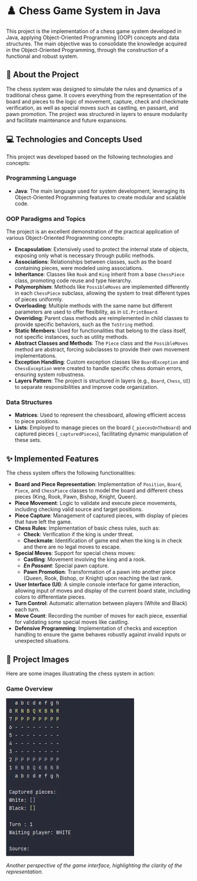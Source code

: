 # ♟️ Chess Game System in Java

This project is the implementation of a chess game system developed in Java, applying Object-Oriented Programming (OOP) concepts and data structures. The main objective was to consolidate the knowledge acquired in the Object-Oriented Programming, through the construction of a functional and robust system.

## 🚀 About the Project

The chess system was designed to simulate the rules and dynamics of a traditional chess game. It covers everything from the representation of the board and pieces to the logic of movement, capture, check and checkmate verification, as well as special moves such as castling, en passant, and pawn promotion. The project was structured in layers to ensure modularity and facilitate maintenance and future expansions.

## 💻 Technologies and Concepts Used

This project was developed based on the following technologies and concepts:

### Programming Language

*   **Java**: The main language used for system development, leveraging its Object-Oriented Programming features to create modular and scalable code.

### OOP Paradigms and Topics

The project is an excellent demonstration of the practical application of various Object-Oriented Programming concepts:

*   **Encapsulation**: Extensively used to protect the internal state of objects, exposing only what is necessary through public methods.
*   **Associations**: Relationships between classes, such as the board containing pieces, were modeled using associations.
*   **Inheritance**: Classes like `Rook` and `King` inherit from a base `ChessPiece` class, promoting code reuse and type hierarchy.
*   **Polymorphism**: Methods like `PossibleMoves` are implemented differently in each `ChessPiece` subclass, allowing the system to treat different types of pieces uniformly.
*   **Overloading**: Multiple methods with the same name but different parameters are used to offer flexibility, as in `UI.PrintBoard`.
*   **Overriding**: Parent class methods are reimplemented in child classes to provide specific behaviors, such as the `ToString` method.
*   **Static Members**: Used for functionalities that belong to the class itself, not specific instances, such as utility methods.
*   **Abstract Classes and Methods**: The `Piece` class and the `PossibleMoves` method are abstract, forcing subclasses to provide their own movement implementations.
*   **Exception Handling**: Custom exception classes like `BoardException` and `ChessException` were created to handle specific chess domain errors, ensuring system robustness.
*   **Layers Pattern**: The project is structured in layers (e.g., `Board`, `Chess`, `UI`) to separate responsibilities and improve code organization.

### Data Structures

*   **Matrices**: Used to represent the chessboard, allowing efficient access to piece positions.
*   **Lists**: Employed to manage pieces on the board (`_piecesOnTheBoard`) and captured pieces (`_capturedPieces`), facilitating dynamic manipulation of these sets.

## ✨ Implemented Features

The chess system offers the following functionalities:

*   **Board and Piece Representation**: Implementation of `Position`, `Board`, `Piece`, and `ChessPiece` classes to model the board and different chess pieces (King, Rook, Pawn, Bishop, Knight, Queen).
*   **Piece Movement**: Logic to validate and execute piece movements, including checking valid source and target positions.
*   **Piece Capture**: Management of captured pieces, with display of pieces that have left the game.
*   **Chess Rules**: Implementation of basic chess rules, such as:
    *   **Check**: Verification if the king is under threat.
    *   **Checkmate**: Identification of game end when the king is in check and there are no legal moves to escape.
*   **Special Moves**: Support for special chess moves:
    *   **Castling**: Movement involving the king and a rook.
    *   ***En Passant***: Special pawn capture.
    *   **Pawn Promotion**: Transformation of a pawn into another piece (Queen, Rook, Bishop, or Knight) upon reaching the last rank.
*   **User Interface (UI)**: A simple console interface for game interaction, allowing input of moves and display of the current board state, including colors to differentiate pieces.
*   **Turn Control**: Automatic alternation between players (White and Black) each turn.
*   **Move Count**: Recording the number of moves for each piece, essential for validating some special moves like castling.
*   **Defensive Programming**: Implementation of checks and exception handling to ensure the game behaves robustly against invalid inputs or unexpected situations.

## 📸 Project Images

Here are some images illustrating the chess system in action:

### Game Overview

![Overview](src/chessOverview.png)

*Another perspective of the game interface, highlighting the clarity of the representation.*


